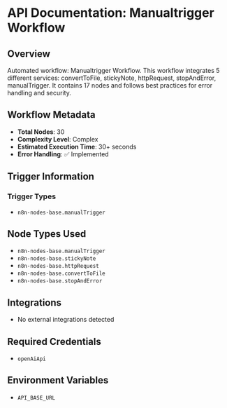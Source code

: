# API Documentation: Manualtrigger Workflow

## Overview
Automated workflow: Manualtrigger Workflow. This workflow integrates 5 different services: convertToFile, stickyNote, httpRequest, stopAndError, manualTrigger. It contains 17 nodes and follows best practices for error handling and security.

## Workflow Metadata
- **Total Nodes**: 30
- **Complexity Level**: Complex
- **Estimated Execution Time**: 30+ seconds
- **Error Handling**: ✅ Implemented

## Trigger Information
### Trigger Types
- `n8n-nodes-base.manualTrigger`

## Node Types Used
- `n8n-nodes-base.manualTrigger`
- `n8n-nodes-base.stickyNote`
- `n8n-nodes-base.httpRequest`
- `n8n-nodes-base.convertToFile`
- `n8n-nodes-base.stopAndError`

## Integrations
- No external integrations detected

## Required Credentials
- `openAiApi`

## Environment Variables
- `API_BASE_URL`
